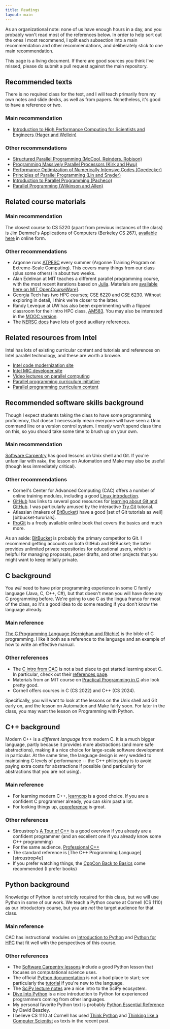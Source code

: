 ```yaml
---
title: Readings
layout: main
---
```


As an organizational note: none of us have enough hours in a day,
and you probably won't read most of the references below.  In order
to help sort out the ones I most recommend, I split each subsection
into a main recommendation and other recommendations, and deliberately
stick to one main recommendation.

This page is a living document.  If there are good sources you think
I've missed, please do submit a pull request against the main
repository.

## Recommended texts

There is no required class for the text, and I will teach primarily
from my own notes and slide decks, as well as from papers.
Nonetheless, it's good to have a reference or two.

### Main recommendation

- [Introduction to High Performance Computing for Scientists and Engineers (Hager and Wellein)][hager-book]

[hager-book]: http://www.amazon.com/Introduction-Performance-Computing-Scientists-Computational/dp/143981192X

### Other recommendations

- [Structured Parallel Programming (McCool, Reinders, Robison)][mccool-book]
- [Programming Massively Parallel Processors (Kirk and Hwu)][kirk-book]
- [Performance Optimization of Numerically Intensive Codes (Goedecker)][goedecker-book]
- [Principles of Parallel Programming (Lin and Snyder)][lin-book]
- [Introduction to Parallel Programming (Pacheco)][pacheco-book]
- [Parallel Programming (Wilkinson and Allen)][wilkinson-book]

[mccool-book]: http://www.amazon.com/Structured-Parallel-Programming-Efficient-Computation/dp/0124159931
[kirk-book]: http://www.amazon.com/Programming-Massively-Parallel-Processors-Second/dp/0124159923/
[goedecker-book]: http://epubs.siam.org/doi/book/10.1137/1.9780898718218
[lin-book]: http://www.amazon.com/Principles-Parallel-Programming-Calvin-Lin/dp/0321487907
[pacheco-book]: http://www.amazon.com/Introduction-Parallel-Programming-Peter-Pacheco/dp/0123742609
[wilkinson-book]: http://www.amazon.com/Parallel-Programming-Techniques-Applications-Workstations/dp/0131405632

## Related course materials

### Main recommendation

The closest course to CS 5220 (apart from previous instances of the
class) is Jim Demmel's Applications of Computers (Berkeley
CS 267), [available here][cs267] in online form.

[cs267]: https://cvw.cac.cornell.edu/APC/

### Other recommendations

- Argonne runs
  [ATPESC](https://extremecomputingtraining.anl.gov/agenda-2024/)
  every summer (Argonne Training Program on Extreme-Scale Computing).
  This covers many things from our class (plus some others) in about
  two weeks.
- Alan Edelman at MIT teaches a different parallel programming course,
  with the most recent iterations based on [Julia][julia].  Materials
  are [available here on MIT OpenCourseWare][mit-ocw-julia]].
- Georgia Tech has two HPC courses; CSE 6220 and [CSE 6230][cse6230].
  Without exploring in detail, I think we're closer to the latter.
- Randy Leveque at UW has also been experimenting with a flipped
  classroom for their intro HPC class, [AM583][am583].  You may also
  be interested in the [MOOC version][am583-mooc].
- The [NERSC docs](https://docs.nersc.gov/) have lots of good
  auxiliary references.

[julia]: http://julialang.org/
[mit-ocw-julia]: http://ocw.mit.edu/courses/mathematics/18-337j-parallel-computing-fall-2011/
[cse6230]: http://vuduc.org/cse6230/
[am583]: http://faculty.washington.edu/rjl/classes/am583s2014/
[am583-mooc]: https://www.coursera.org/course/scicomp

## Related resources from Intel

Intel has lots of existing curricular content and
tutorials and references on Intel parallel technology, and these
are worth a browse.

- [Intel code modernization site][modern-code]
- [Intel MIC developer site][mic-developer]
- [Video lectures on parallel computing][intel-university]
- [Parallel programming curriculum initiative][pp-initiative]
- [Parallel programming curriculum content][pp-curricula]

[modern-code]: https://software.intel.com/en-us/modern-code
[mic-developer]: https://software.intel.com/en-us/mic-developer
[pp-initiative]: https://www-ssl.intel.com/content/www/us/en/education/university/parallel-programming-initiative.html
[pp-curricula]: http://www.intel.com/content/www/us/en/education/university/parallel-programming-initiative/curricula.html
[intel-university]: http://university.intel.com/

## Recommended software skills background

Though I expect students taking the class to have some programming
proficiency, that doesn't necessarily mean everyone will have seen
a Unix command line or a version control system.  I *mostly* won't
spend class time on this, so you should take some time to brush up
on your own.

### Main recommendation

[Software Carpentry][sw-carpentry] has good lessons on Unix shell
and Git.  If you're unfamiliar with `make`, the lesson on Automation
and Make may also be useful (though less immediately critical).

[sw-carpentry]: http://software-carpentry.org/lessons.html

### Other recommendations

- Cornell's Center for Advanced Computing (CAC) offers a number
  of online training modules, including a good
  [Linux introduction][cac-linux].
- [GitHub][github] has links to several good resources for
  [learning about Git and GitHub][github-learning].
  I was particularly amused by the interactive [Try Git][try-git]
  tutorial.
- Atlassian (makers of [BitBucket][bitbucket]) have a good
  [set of Git tutorials as well][bitbucket-turorials].
- [ProGit][progit] is a freely available online book that
  covers the basics and much more.

As an aside: [BitBucket][bitbucket] is probably the primary competitor to Git.
I recommend getting accounts on both GitHub and BitBucket;
the latter provides unlimited private repositories for educational
users, which is helpful for managing proposals, paper drafts, and
other projects that you might want to keep initially private.

[cac-linux]: https://cvw.cac.cornell.edu/Linux/
[github]: http://www.github.com/
[github-learning]: https://help.github.com/articles/good-resources-for-learning-git-and-github/
[try-git]: http://try.github.com/
[bitbucket]: http://bitbucket.org/
[bitbucket-tutorial]: https://www.atlassian.com/git/tutorials
[progit]: http://git-scm.com/doc

## C background

You *will* need to have prior programming experience in some C family
language (Java, C, C++, C#), but that doesn't mean you will have done
any C programming before.  We're going to use C as the lingua franca
for most of the class, so it's a good idea to do some reading if you
don't know the language already.

### Main reference

[The C Programming Language (Kernighan and Ritchie)][kr-book]
is the bible of C programming.  I like it both as a reference to
the language and an example of how to write an effective manual.

### Other references

- The [C intro from CAC][c-cac] is not a bad place to get started
  learning about C.  In particular, check out their
  [references page][cref-cac].
- Materials from an MIT course on [Practical Programming in C][mit-ocw-c]
  also look pretty good.
- Cornell offers courses in C (CS 2022) and C++ (CS 2024).

[kr-book]: https://www.amazon.com/exec/obidos/ASIN/0131103628/
[c-cac]: https://cvw.cac.cornell.edu/CIntro/
[cref-cac]: https://cvw.cac.cornell.edu/main/reference
[mit-ocw-c]: http://ocw.mit.edu/courses/electrical-engineering-and-computer-science/6-087-practical-programming-in-c-january-iap-2010/lecture-notes/

Specifically, you will want to look at the lessons on the Unix shell
and Git early on, and the lesson on Automation and Make fairly soon.
For later in the class, you may want the lesson on Programming with
Python.

## C++ background

Modern C++ is a *different language* from modern C.  It is a much
bigger language, partly because it provides more abstractions (and
more safe abstractions), making it a nice choice for large-scale
software development in particular.  At the same time, the language
design is very wedded to maintaining C levels of performance -- the
C++ philosophy is to avoid paying extra costs for abstractions if
possible (and particularly for abstractions that you are not using).

### Main reference

- For learning modern C++, [learncpp][learncpp] is a
  good choice.  If you are a confident C programmer already, you can
  skim past a lot.
- For looking things up, [cppreference][cppreference] is great.

[learncpp]: https://www.learncpp.com/
[cppreference]: https://en.cppreference.com/

### Other references

- Stroustrop's [A Tour of C++][tourcpp] is a good overview if
  you already are a confident programmer (and an excellent one if you
  already know some C++ programming)
- For the same audience, [Professional C++](gregoire)
- The standard reference is [The C++ Programming Language][stroustrop4e]
- If you prefer watching things, the [CppCon Back to Basics][cpp-b2b]
  come recommended (I prefer books)

[tourcpp]: https://www.stroustrup.com/tour3.html
[gregoire]: https://www.wiley.com/en-us/Professional+C%2B%2B%2C+6th+Edition-p-9781394193172
[stroustop4e]: https://www.stroustrup.com/4th.html
[cpp-b2b]: https://www.youtube.com/user/CppCon/search?query=back%20to%20basics

## Python background

Knowledge of Python is *not* strictly required for this class, but we
will use Python in some of our work.  We teach a Python course at
Cornell (CS 1110) as our introductory course, but you are *not* the
target audience for that class.

### Main reference

CAC has instructional modules on [Introduction to Python][cac-pyintro]
and [Python for HPC][cac-pyhpc] that fit well with the perspectives of
this course.

### Other references

- The [Software Carpentry lessons][sw-carpentry] include a good Python
  lesson that focuses on computational science uses.
- The official [Python documentation][pydocs] is not a bad place to
  start; see particularly the [tutorial][pytutorial] if you're new to
  the language.
- The [SciPy lecture notes][scipy-lectures] are a nice intro
  to the SciPy ecosystem.
- [Dive Into Python][divepy] is a nice introduction to Python for
  experienced programmers coming from other languages.
- My personal favorite Python text is probably
  [Python Essential Reference][beazley]
  by David Beazley.
- I believe CS 1110 at Cornell has used [Think Python][thinkpy]
  and [Thinking like a Computer Scientist][thinkcs] as texts
  in the recent past.

[cac-pyintro]: https://cvw.cac.cornell.edu/pythonintro/
[cac-pyhpc]: https://cvw.cac.cornell.edu/python/
[pydocs]: https://docs.python.org/3/
[pytutorial]: https://docs.python.org/3/tutorial/index.html
[scipy-lectures]: http://scipy-lectures.github.io/index.html
[thinkpy]: http://www.greenteapress.com/thinkpython/html
[thinkcs]: http://www.openbookproject.net/thinkcs/python/english3e
[divepy]: http://www.diveintopython.net/index.html
[beazley]: http://www.amazon.com/Python-Essential-Reference-4th-Edition/dp/0672329786
